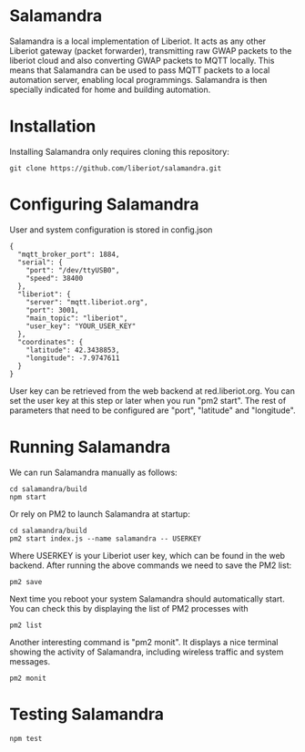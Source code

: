 # Salamandra

Salamandra is a local implementation of Liberiot. It acts as any other Liberiot gateway (packet forwarder), transmitting raw GWAP packets to the liberiot cloud and also converting GWAP packets to MQTT locally. This means that Salamandra can be used to pass MQTT packets to a local automation server, enabling local programmings. Salamandra is then specially indicated for home and building automation.

# Installation

Installing Salamandra only requires cloning this repository:

```
git clone https://github.com/liberiot/salamandra.git
```
# Configuring Salamandra

User and system configuration is stored in config.json

```
{
  "mqtt_broker_port": 1884,
  "serial": {
    "port": "/dev/ttyUSB0",
    "speed": 38400
  },
  "liberiot": {
    "server": "mqtt.liberiot.org",
    "port": 3001,
    "main_topic": "liberiot",
    "user_key": "YOUR_USER_KEY"
  },
  "coordinates": {
    "latitude": 42.3438853,
    "longitude": -7.9747611
  }
}
```
User key can be retrieved from the web backend at red.liberiot.org. You can set the user key at this step or later when you run "pm2 start". The rest of parameters that need to be configured are "port", "latitude" and "longitude".

# Running Salamandra

We can run Salamandra manually as follows:

```
cd salamandra/build
npm start
```

Or rely on PM2 to launch Salamandra at startup:

```
cd salamandra/build
pm2 start index.js --name salamandra -- USERKEY
```

Where USERKEY is your Liberiot user key, which can be found in the web backend. After running the above commands we need to save the PM2 list:

```
pm2 save
```
Next time you reboot your system Salamandra should automatically start. You can check this by displaying the list of PM2 processes with

```
pm2 list

```
Another interesting command is "pm2 monit". It displays a nice terminal showing the activity of Salamandra, including wireless traffic and system messages.

```
pm2 monit

```

# Testing Salamandra

```
npm test

```
